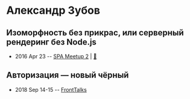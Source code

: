 # Александр Зубов

## Изоморфность без прикрас, или серверный рендеринг без Node.js
- 2016 Apr 23 -- [SPA Meetup 2](https://youtu.be/7Py5PKXsacU)  | [:notebook:](https://github.com/lahmatiy/moscow-spa-meetup-2/raw/master/pdf/server-side-rendering.pdf)  
## Авторизация — новый чёрный
- 2018 Sep 14-15 -- [FrontTalks](https://events.yandex.ru/lib/talks/6357/)    
